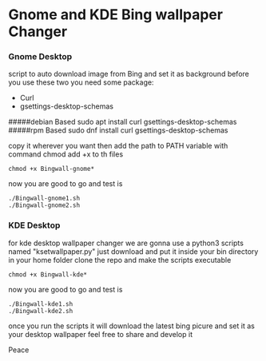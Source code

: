 # Gnome and KDE Bing wallpaper Changer

### Gnome Desktop
script to auto download image from Bing and set it as background 
before you use these two you need some package:

- Curl
- gsettings-desktop-schemas

#####debian Based
	 sudo apt install curl gsettings-desktop-schemas
#####rpm Based
	 sudo dnf install curl gsettings-desktop-schemas

copy it wherever you want then add the path to PATH variable
with command chmod add +x to th files

	chmod +x Bingwall-gnome*

now you are good to go and test is

	./Bingwall-gnome1.sh
	./Bingwall-gnome2.sh

### KDE Desktop
for kde desktop wallpaper changer we are gonna use a python3 scripts named "ksetwallpaper.py"  just download and put it inside your bin directory in your home folder
clone  the repo and make the scripts executable 

	chmod +x Bingwall-kde*

now you are good to go and test is

	./Bingwall-kde1.sh
	./Bingwall-kde2.sh

once you run the scripts it will download the latest bing picure and set it as your desktop wallpaper
feel free to share and develop it

Peace
